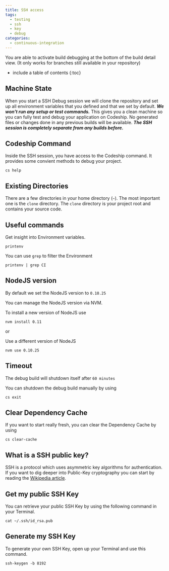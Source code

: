 ```yaml
---
title: SSH access
tags:
  - testing
  - ssh
  - key
  - debug
categories:
  - continuous-integration
---
```

You are able to activate build debugging at the bottom of the build detail view. (It only works for branches still available in your repository)

* include a table of contents
{:toc}

## Machine State

When you start a SSH Debug session we will clone the repository and set up all environment variables that you defined and that we set by default. ***We won't run any setup or test commands.*** This gives you a clean machine so you can fully test and debug your application on Codeship. No generated files or changes done in any previous builds will be available. ***The SSH session is completely separate from any builds before.***


## Codeship Command

Inside the SSH session, you have access to the Codeship command. It provides some convient methods to debug your project.

~~~shell
cs help
~~~

## Existing Directories

There are a few directories in your home directory (`~`).
The most important one is the `clone` directory. The `clone` directory is your project root and contains your source code.

## Useful commands

Get insight into Environment variables.

~~~shell
printenv
~~~

You can use `grep` to filter the Environment

~~~shell
printenv | grep CI
~~~

## NodeJS version

By default we set the NodeJS version to `0.10.25`

You can manage the NodeJS version via NVM.

To install a new version of NodeJS use

~~~shell
nvm install 0.11
~~~

or

Use a different version of NodeJS

~~~shell
nvm use 0.10.25
~~~

## Timeout

The debug build will shutdown itself after `60 minutes`

You can shutdown the debug build manually by using

~~~shell
cs exit
~~~

## Clear Dependency Cache

If you want to start really fresh, you can clear the Dependency Cache by using

~~~shell
cs clear-cache
~~~

## What is a SSH public key?

SSH is a protocol which uses asymmetric key algorithms for authentication.
If you want to dig deeper into Public-Key cryptography you can start by reading the [Wikipedia article](http://en.wikipedia.org/wiki/Public-key_cryptography).

## Get my public SSH Key

You can retrieve your public SSH Key by using the following command in your Terminal.

~~~shell
cat ~/.ssh/id_rsa.pub
~~~

## Generate my SSH Key

To generate your own SSH Key, open up your Terminal and use this command.

~~~shell
ssh-keygen -b 8192
~~~
